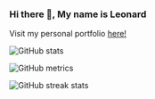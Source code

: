 ### Hi there 👋, My name is Leonard

Visit my personal portfolio [here!](https://leonardtan13.netlify.app)

![GitHub stats](https://github-readme-stats.vercel.app/api?username=leonardtan13&show_icons=true&count_private=true)  

![GitHub metrics](https://metrics.lecoq.io/leonardtan13)  

![GitHub streak stats](https://github-readme-streak-stats.herokuapp.com/?user=leonardtan13)  







